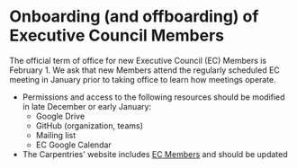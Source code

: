# Onboarding (and offboarding) of Executive Council Members

The official term of office for new Executive Council (EC) Members is February 1. We ask that new Members attend the regularly scheduled EC meeting in January prior to taking office to learn how meetings operate.

* Permissions and access to the following resources should be modified in late December or early January:
  * Google Drive
  * GitHub (organization, teams)
  * Mailing list
  * EC Google Calendar
* The Carpentries' website includes [EC Members](http://static.carpentries.org/governance/) and should be updated
